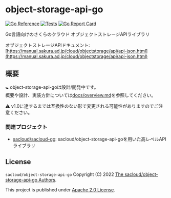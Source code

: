 # object-storage-api-go

[![Go Reference](https://pkg.go.dev/badge/github.com/sacloud/object-storage-api-go.svg)](https://pkg.go.dev/github.com/sacloud/object-storage-api-go)
[![Tests](https://github.com/sacloud/object-storage-api-go/workflows/Tests/badge.svg)](https://github.com/sacloud/object-storage-api-go/actions/workflows/tests.yaml)
[![Go Report Card](https://goreportcard.com/badge/github.com/sacloud/object-storage-api-go)](https://goreportcard.com/report/github.com/sacloud/object-storage-api-go)

Go言語向けのさくらのクラウド オブジェクトストレージAPIライブラリ

オブジェクトストレージAPIドキュメント: [https://manual.sakura.ad.jp/cloud/objectstorage/api/api-json.html](https://manual.sakura.ad.jp/cloud/objectstorage/api/api-json.html)

## 概要

:baby_symbol: object-storage-api-goは設計/開発中です。  
概要や設計、実装方針については[docs/overview.md](https://github.com/sacloud/object-storage-api-go/blob/main/docs/design/overview.md)を参照してください。

:warning:  v1.0に達するまでは互換性のない形で変更される可能性がありますのでご注意ください。

### 関連プロジェクト

- [sacloud/sacloud-go](https://github.com/sacloud/sacloud-go): sacloud/object-storage-api-goを用いた高レベルAPIライブラリ

## License

`sacloud/object-storage-api-go` Copyright (C) 2022 [The sacloud/object-storage-api-go Authors](AUTHORS).

This project is published under [Apache 2.0 License](LICENSE).
